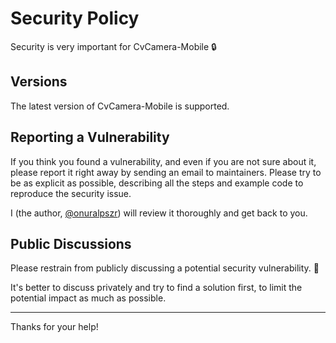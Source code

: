 # Security Policy

Security is very important for CvCamera-Mobile 🔒

## Versions

The latest version of CvCamera-Mobile is supported.

## Reporting a Vulnerability

If you think you found a vulnerability, and even if you are not sure about it, please report it right away by sending an email to maintainers. Please try to be as explicit as possible, describing all the steps and example code to reproduce the security issue.

I (the author, [@onuralpszr](https://github.com/onuralpszr)) will review it thoroughly and get back to you.

## Public Discussions

Please restrain from publicly discussing a potential security vulnerability. 🙊

It's better to discuss privately and try to find a solution first, to limit the potential impact as much as possible.

---

Thanks for your help!
